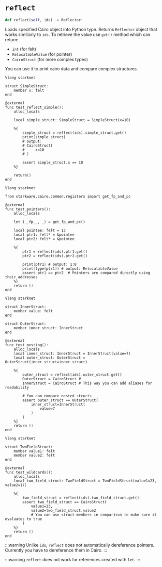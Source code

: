# `reflect`
```python
def reflect(self, ids) -> Reflector:
```
Loads specified Cairo object into Python type. Returns `Reflector` object that works simillarly to `ids`. To retrieve the value use `get()` method which can return:

- `int` (for felt)
- `RelocatableValue` (for pointer)
- `CairoStruct` (for more complex types)

You can use it to print cairo data and compare complex structures.

```cairo title=Printing
%lang starknet

struct SimpleStruct:
    member x: felt
end

@external
func test_reflect_simple():
    alloc_locals

    local simple_struct: SimpleStruct = SimpleStruct(x=10)

    %{
        simple_struct = reflect(ids).simple_struct.get()
        print(simple_struct)
        # output:
        # CairoStruct(
        #     x=10
        # )

        assert simple_struct.x == 10
    %}

    return()
end
```


```cairo title=Pointers
%lang starknet

from starkware.cairo.common.registers import get_fp_and_pc

@external
func test_pointers():
    alloc_locals

    let (__fp__, _) = get_fp_and_pc()

    local pointee: felt = 13
    local ptr1: felt* = &pointee
    local ptr2: felt* = &pointee
    
    %{
        ptr1 = reflect(ids).ptr1.get()
        ptr2 = reflect(ids).ptr2.get()

        print(ptr1) # output: 1:8
        print(type(ptr1)) # output: RelocatableValue
        assert ptr1 == ptr2  # Pointers are compared directly using their addresses
    %}
    return ()
end
```

```cairo title=Nested comparisons
%lang starknet

struct InnerStruct:
    member value: felt
end

struct OuterStruct:
    member inner_struct: InnerStruct
end

@external
func test_nesting():
    alloc_locals
    local inner_struct: InnerStruct = InnerStruct(value=7)
    local outer_struct: OuterStruct = OuterStruct(inner_struct=inner_struct)

    %{
        outer_struct = reflect(ids).outer_struct.get()
        OuterStruct = CairoStruct #
        InnerStruct = CairoStruct # This way you can add aliases for readability

        # You can compare nested structs
        assert outer_struct == OuterStruct(
            inner_struct=InnerStruct(
                value=7
            )
        )
    %}
    return ()
end
```


```cairo title=Wildcards
%lang starknet

struct TwoFieldStruct:
    member value1: felt
    member value2: felt
end

@external
func test_wildcards():
    alloc_locals
    local two_field_struct: TwoFieldStruct = TwoFieldStruct(value1=23, value2=17)
    
    %{
        two_field_struct = reflect(ids).two_field_struct.get()
        assert two_field_struct == CairoStruct(
            value1=23,
            value2=two_field_struct.value2
            # You can use struct members in comparison to make sure it evaluates to true
        )
    %}
    return ()
end
```

:::warning
Unlike `ids`, `reflect` does not automatically dereference pointers. Currently you have to dereference them in Cairo.
:::

:::warning
`reflect` does not work for references created with `let`.
:::